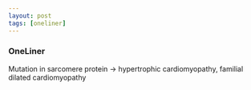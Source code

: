 ```yaml
---
layout: post
tags: [oneliner]
---
```



### OneLiner

Mutation in sarcomere protein -> hypertrophic cardiomyopathy, familial dilated cardiomyopathy
